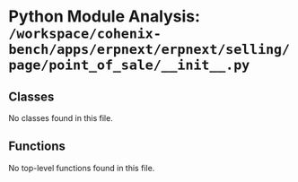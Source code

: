 # Python Module Analysis: `/workspace/cohenix-bench/apps/erpnext/erpnext/selling/page/point_of_sale/__init__.py`

## Classes

No classes found in this file.


## Functions

No top-level functions found in this file.
